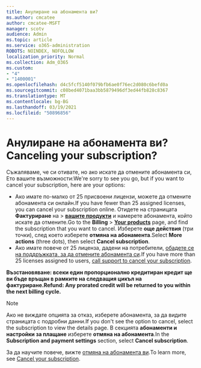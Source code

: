 ```yaml
---
title: Анулиране на абонамента ви?
ms.author: cmcatee
author: cmcatee-MSFT
manager: scotv
audience: Admin
ms.topic: article
ms.service: o365-administration
ROBOTS: NOINDEX, NOFOLLOW
localization_priority: Normal
ms.collection: Adm_O365
ms.custom:
- "4"
- "1400001"
ms.openlocfilehash: d4c5fcf5140f079bfb6ae0f76ec2d080c6befd0a
ms.sourcegitcommit: c08bed4071baa3bb5879496df3ed44fb828c8367
ms.translationtype: MT
ms.contentlocale: bg-BG
ms.lasthandoff: 03/19/2021
ms.locfileid: "50896856"
---
```

# <a name="canceling-your-subscription"></a><span data-ttu-id="28b7a-102">Анулиране на абонамента ви?</span><span class="sxs-lookup"><span data-stu-id="28b7a-102">Canceling your subscription?</span></span>

<span data-ttu-id="28b7a-103">Съжаляваме, че си отивате, но ако искате да отмените абонамента си, Ето вашите възможности:</span><span class="sxs-lookup"><span data-stu-id="28b7a-103">We're sorry to see you go, but if you want to cancel your subscription, here are your options:</span></span>
  
- <span data-ttu-id="28b7a-104">Ако имате по-малко от 25 присвоени лицензи, можете да отмените абонамента си онлайн.</span><span class="sxs-lookup"><span data-stu-id="28b7a-104">If you have fewer than 25 assigned licenses, you can cancel your subscription online.</span></span> <span data-ttu-id="28b7a-105">Отидете на страницата **Фактуриране** на \> **[вашите продукти](https://go.microsoft.com/fwlink/p/?linkid=842054)** и намерете абонамента, който искате да отмените.</span><span class="sxs-lookup"><span data-stu-id="28b7a-105">Go to the **Billing** \> **[Your products](https://go.microsoft.com/fwlink/p/?linkid=842054)** page, and find the subscription that you want to cancel.</span></span> <span data-ttu-id="28b7a-106">Изберете **още действия** (три точки), след което изберете **отмяна на абонамента**.</span><span class="sxs-lookup"><span data-stu-id="28b7a-106">Select **More actions** (three dots), then select **Cancel subscription**.</span></span>
- <span data-ttu-id="28b7a-107">Ако имате повече от 25 лиценза, дадени на потребители, [обадете се на поддръжката, за да отмените абонамента си](https://docs.microsoft.com/microsoft-365/admin/contact-support-for-business-products?view=o365-worldwide).</span><span class="sxs-lookup"><span data-stu-id="28b7a-107">If you have more than 25 licenses assigned to users, [call support to cancel your subscription](https://docs.microsoft.com/microsoft-365/admin/contact-support-for-business-products?view=o365-worldwide).</span></span>
  
<span data-ttu-id="28b7a-108">**Възстановяване: всеки един пропорционално кредитиран кредит ще ви бъде връщан в рамките на следващия цикъл на фактуриране.**</span><span class="sxs-lookup"><span data-stu-id="28b7a-108">**Refund: Any prorated credit will be returned to you within the next billing cycle.**</span></span>

> [!NOTE]
> <span data-ttu-id="28b7a-109">Ако не виждате опцията за отказ, изберете абонамента, за да видите страницата с подробни данни.</span><span class="sxs-lookup"><span data-stu-id="28b7a-109">If you don't see the option to cancel, select the subscription to view the details page.</span></span> <span data-ttu-id="28b7a-110">В секцията **абонаменти и настройки за плащане** изберете **отмяна на абонамента**.</span><span class="sxs-lookup"><span data-stu-id="28b7a-110">In the **Subscription and payment settings** section, select **Cancel subscription**.</span></span>

<span data-ttu-id="28b7a-111">За да научите повече, вижте [отмяна на абонамента ви](https://docs.microsoft.com/microsoft-365/commerce/subscriptions/cancel-your-subscription).</span><span class="sxs-lookup"><span data-stu-id="28b7a-111">To learn more, see [Cancel your subscription](https://docs.microsoft.com/microsoft-365/commerce/subscriptions/cancel-your-subscription).</span></span>
